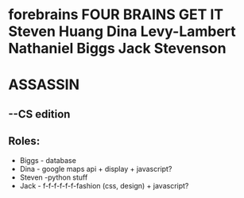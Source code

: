 forebrains
FOUR BRAINS GET IT
Steven Huang
Dina Levy-Lambert
Nathaniel Biggs
Jack Stevenson
==========
<h1>ASSASSIN</h1><h2>--CS edition</h2>
<h2>Roles:</h2>
<ul>
  <li>Biggs - database</li>
  <li>Dina - google maps api + display + javascript?</li>
  <li>Steven -python stuff</li>
  <li>Jack - f-f-f-f-f-f-fashion (css, design) + javascript?</li>
</ul>